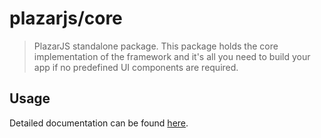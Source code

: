 # plazarjs/core

> PlazarJS standalone package. This package holds the core implementation of the framework and it's all you need to build your app if no predefined UI components are required.

## Usage

Detailed documentation can be found <a href="http://www.plazarjs.com">here</a>.